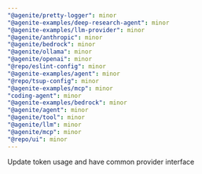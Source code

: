 ```yaml
---
"@agenite/pretty-logger": minor
"@agenite-examples/deep-research-agent": minor
"@agenite-examples/llm-provider": minor
"@agenite/anthropic": minor
"@agenite/bedrock": minor
"@agenite/ollama": minor
"@agenite/openai": minor
"@repo/eslint-config": minor
"@agenite-examples/agent": minor
"@repo/tsup-config": minor
"@agenite-examples/mcp": minor
"coding-agent": minor
"@agenite-examples/bedrock": minor
"@agenite/agent": minor
"@agenite/tool": minor
"@agenite/llm": minor
"@agenite/mcp": minor
"@repo/ui": minor
---
```


Update token usage and have common provider interface
